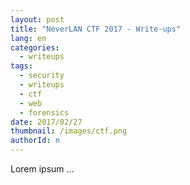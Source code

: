 ```yaml
---
layout: post
title: "NeverLAN CTF 2017 - Write-ups"
lang: en
categories:
  - writeups
tags:
  - security
  - writeups
  - ctf
  - web
  - forensics
date: 2017/02/27
thumbnail: /images/ctf.png
authorId: n
---
```

Lorem ipsum ...
